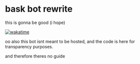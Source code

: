 # bask bot rewrite

this is gonna be good (i hope)

[![wakatime](https://wakatime.com/badge/user/4ad16edf-eadc-48d9-b010-26f275fe0be6/project/04e3256e-b8fe-4dfb-9bd4-85af4fd57965.svg)](https://wakatime.com/badge/user/4ad16edf-eadc-48d9-b010-26f275fe0be6/project/04e3256e-b8fe-4dfb-9bd4-85af4fd57965)

oo also this bot isnt meant to be hosted, and the code is here for transparency purposes.

and therefore theres no guide